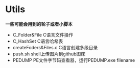 # Utils
**一些可能会用到的轮子或者小脚本**

* C_Folder&File     C语言文件操作
* C_HashSet     C语言哈希表
* createFoders&Files.c      C语言创建多级目录
* push.sh       	shell上传图片到github图床
* PEDUMP    PE文件字节码查看器，运行PEDUMP.exe filename  

